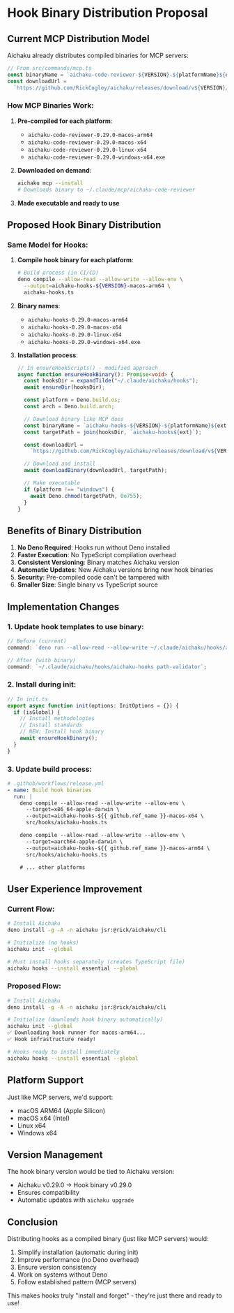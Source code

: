 # Hook Binary Distribution Proposal

## Current MCP Distribution Model

Aichaku already distributes compiled binaries for MCP servers:

```typescript
// From src/commands/mcp.ts
const binaryName = `aichaku-code-reviewer-${VERSION}-${platformName}${ext}`;
const downloadUrl =
  `https://github.com/RickCogley/aichaku/releases/download/v${VERSION}/${binaryName}`;
```

### How MCP Binaries Work:

1. **Pre-compiled for each platform**:
   - `aichaku-code-reviewer-0.29.0-macos-arm64`
   - `aichaku-code-reviewer-0.29.0-macos-x64`
   - `aichaku-code-reviewer-0.29.0-linux-x64`
   - `aichaku-code-reviewer-0.29.0-windows-x64.exe`

2. **Downloaded on demand**:

   ```bash
   aichaku mcp --install
   # Downloads binary to ~/.claude/mcp/aichaku-code-reviewer
   ```

3. **Made executable and ready to use**

## Proposed Hook Binary Distribution

### Same Model for Hooks:

1. **Compile hook binary for each platform**:

   ```bash
   # Build process (in CI/CD)
   deno compile --allow-read --allow-write --allow-env \
     --output=aichaku-hooks-${VERSION}-macos-arm64 \
     aichaku-hooks.ts
   ```

2. **Binary names**:
   - `aichaku-hooks-0.29.0-macos-arm64`
   - `aichaku-hooks-0.29.0-macos-x64`
   - `aichaku-hooks-0.29.0-linux-x64`
   - `aichaku-hooks-0.29.0-windows-x64.exe`

3. **Installation process**:

   ```typescript
   // In ensureHookScripts() - modified approach
   async function ensureHookBinary(): Promise<void> {
     const hooksDir = expandTilde("~/.claude/aichaku/hooks");
     await ensureDir(hooksDir);

     const platform = Deno.build.os;
     const arch = Deno.build.arch;

     // Download binary like MCP does
     const binaryName = `aichaku-hooks-${VERSION}-${platformName}${ext}`;
     const targetPath = join(hooksDir, `aichaku-hooks${ext}`);

     const downloadUrl =
       `https://github.com/RickCogley/aichaku/releases/download/v${VERSION}/${binaryName}`;

     // Download and install
     await downloadBinary(downloadUrl, targetPath);

     // Make executable
     if (platform !== "windows") {
       await Deno.chmod(targetPath, 0o755);
     }
   }
   ```

## Benefits of Binary Distribution

1. **No Deno Required**: Hooks run without Deno installed
2. **Faster Execution**: No TypeScript compilation overhead
3. **Consistent Versioning**: Binary matches Aichaku version
4. **Automatic Updates**: New Aichaku versions bring new hook binaries
5. **Security**: Pre-compiled code can't be tampered with
6. **Smaller Size**: Single binary vs TypeScript source

## Implementation Changes

### 1. Update hook templates to use binary:

```typescript
// Before (current)
command: `deno run --allow-read --allow-write ~/.claude/aichaku/hooks/aichaku-hooks.ts path-validator`;

// After (with binary)
command: `~/.claude/aichaku/hooks/aichaku-hooks path-validator`;
```

### 2. Install during init:

```typescript
// In init.ts
export async function init(options: InitOptions = {}) {
  if (isGlobal) {
    // Install methodologies
    // Install standards
    // NEW: Install hook binary
    await ensureHookBinary();
  }
}
```

### 3. Update build process:

```yaml
# .github/workflows/release.yml
- name: Build hook binaries
  run: |
    deno compile --allow-read --allow-write --allow-env \
      --target=x86_64-apple-darwin \
      --output=aichaku-hooks-${{ github.ref_name }}-macos-x64 \
      src/hooks/aichaku-hooks.ts

    deno compile --allow-read --allow-write --allow-env \
      --target=aarch64-apple-darwin \
      --output=aichaku-hooks-${{ github.ref_name }}-macos-arm64 \
      src/hooks/aichaku-hooks.ts

    # ... other platforms
```

## User Experience Improvement

### Current Flow:

```bash
# Install Aichaku
deno install -g -A -n aichaku jsr:@rick/aichaku/cli

# Initialize (no hooks)
aichaku init --global

# Must install hooks separately (creates TypeScript file)
aichaku hooks --install essential --global
```

### Proposed Flow:

```bash
# Install Aichaku
deno install -g -A -n aichaku jsr:@rick/aichaku/cli

# Initialize (downloads hook binary automatically)
aichaku init --global
✅ Downloading hook runner for macos-arm64...
✅ Hook infrastructure ready!

# Hooks ready to install immediately
aichaku hooks --install essential --global
```

## Platform Support

Just like MCP servers, we'd support:

- macOS ARM64 (Apple Silicon)
- macOS x64 (Intel)
- Linux x64
- Windows x64

## Version Management

The hook binary version would be tied to Aichaku version:

- Aichaku v0.29.0 → Hook binary v0.29.0
- Ensures compatibility
- Automatic updates with `aichaku upgrade`

## Conclusion

Distributing hooks as a compiled binary (just like MCP servers) would:

1. Simplify installation (automatic during init)
2. Improve performance (no Deno overhead)
3. Ensure version consistency
4. Work on systems without Deno
5. Follow established pattern (MCP servers)

This makes hooks truly "install and forget" - they're just there and ready to
use!
